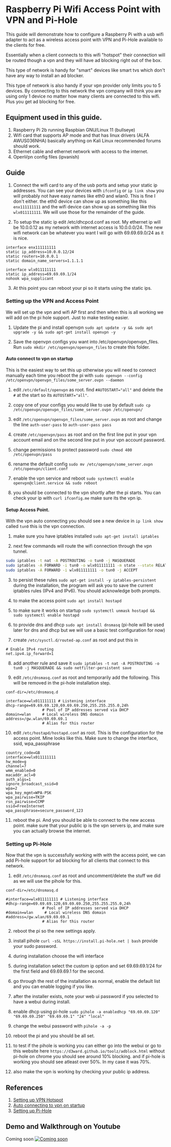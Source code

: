 # Raspberry Pi Wifi Access Point with VPN and Pi-Hole

This guide will demonstrate how to configure a Raspberry Pi with a usb wifi adapter to act as a wireless access point with VPN and Pi-Hole available to the clients for free.

Essentially when a client connects to this wifi "hotspot" their connection will be routed though a vpn and they will have ad blocking right out of the box. 

This type of network is handy for "smart" devices like smart tvs which don't have any way to install an ad blocker.

This type of network is also handy if your vpn provider only limits you to 5 devices. By connecting to this network the vpn company will think you are using only 1 device no matter how many clients are connected to this wifi. Plus you get ad blocking for free.

## Equipment used in this guide.
1. Raspberry Pi 2b running Raspbian GNU/Linux 11 (bullseye)
2. Wifi card that supports AP mode and that has linux drivers (ALFA AWUS036NHA) basically anything on Kali Linux recommended forums should work.
3. Ethernet cable and ethernet network with access to the internet.
4. OpenVpn config files (ipvanish)

## Guide

1. Connect the wifi card to any of the usb ports and setup your static ip addresses.
You can see your devices with `ifconfig` or `ip link show` you will probably not have easy names like eth0 and wlan0. This is fine I don't either. the eth0 device can show up as something like this `enx111111111` and the wifi device can show up as something like this `wlx011111111`. We will use those for the remainder of the guide.

2. To setup the static ip edit /etc/dhcpcd.conf as root. My ethernet ip will be 10.0.0.12 as my network with internet access is 10.0.0.0/24. The new wifi network can be whatever you want I will go with 69.69.69.0/24 as it is nice.
```
interface enx111111111 
static ip_address=10.0.0.12/24
static routers=10.0.0.1
static domain_name_servers=1.1.1.1

interface wlx011111111 
static ip_address=69.69.69.1/24
nohook wpa_supplicant
```
3. At this point you can reboot your pi so it starts using the static ips.

### Setting up the VPN and Access Point
We will set up the vpn and wifi AP first and then when this is all working we will add on the pi hole support. Just to make testing easier.

1. Update the pi and install openvpn `sudo apt update -y && sudo apt upgrade -y && sudo apt-get install openvpn -y`

2. Save the openvpn configs you want into /etc/openvpn/openvpn_files. Run `sudo mkdir /etc/openvpn/openvpn_files` to create this folder.

#### Auto connect to vpn on startup
This is the easiest way to set this up otherwise you will need to connect manually each time you reboot the pi with `sudo openvpn --config /etc/openvpn/openvpn_files/some_server.ovpn --daemon`

1. edit `/etc/default/openvpn` as root. find `#AUTOSTART="all"` and delete the `#` at the start so its `AUTOSTART="all"`. 

2. copy one of your configs you would like to use by default `sudo cp /etc/openvpn/openvpn_files/some_server.ovpn /etc/openvpn/`

3. edit `/etc/openvpn/openvpn_files/some_server.ovpn` as root and change the line `auth-user-pass` to `auth-user-pass pass`

4. create `/etc/openvpn/pass` as root and on the first line put in your vpn account email and on the second line put in your vpn account password.

5. change permissions to protect password `sudo chmod 400 /etc/openvpn/pass`

6. rename the default config `sudo mv /etc/openvpn/some_server.ovpn /etc/openvpn/client.conf`

7. enable the vpn service and reboot `sudo systemctl enable openvpn@client.service && sudo reboot`

8. you should be connected to the vpn shortly after the pi starts. You can check your ip with `curl ifconfig.me` make sure its the vpn ip.

#### Setup Access Point.
With the vpn auto connecting you should see a new device in `ip link show` called `tun0` this is the vpn connection.

1. make sure you have iptables installed `sudo apt-get install iptables`

2. next few commands will route the wifi connection through the vpn tunnel.
```sh
sudo iptables -t nat -A POSTROUTING -o tun0 -j MASQUERADE
sudo iptables -A FORWARD -i tun0 -o wlx011111111 -m state --state RELATED,ESTABLISHED -j ACCEPT
sudo iptables -A FORWARD -i wlx011111111 -o tun0 -j ACCEPT
```

3. to persist these rules `sudo apt-get install -y iptables-persistent` during the installation, the program will ask you to save the current iptables rules (IPv4 and IPv6). You should acknowledge both prompts.

4. to make the access point `sudo apt install hostapd`

5. to make sure it works on startup `sudo systemctl unmask hostapd && sudo systemctl enable hostapd`

6. to provide dns and dhcp `sudo apt install dnsmasq` (pi-hole will be used later for dns and dhcp but we will use a basic test configuration for now)

7. create `/etc/sysctl.d/routed-ap.conf` as root and put this in 
```
# Enable IPv4 routing
net.ipv4.ip_forward=1
```

8. add another rule and save it `sudo iptables -t nat -A POSTROUTING -o tun0 -j MASQUERADE && sudo netfilter-persistent save` 

9. edit `/etc/dnsmasq.conf` as root and temporarily add the following. This will be removed in the pi-hole installation step.
```
conf-dir=/etc/dnsmasq.d

interface=wlx011111111 # Listening interface
dhcp-range=69.69.69.120,69.69.69.250,255.255.255.0,24h
                # Pool of IP addresses served via DHCP
domain=wlan     # Local wireless DNS domain
address=/gw.wlan/69.69.69.1
                # Alias for this router
```

10. edit `/etc/hostapd/hostapd.conf` as root. This is the configuration for the access point. Mine looks like this. Make sure to change the interface, ssid, wpa_passphrase
```
country_code=GB
interface=wlx011111111
hw_mode=g
channel=7
wmm_enabled=0
macaddr_acl=0
auth_algs=1
ignore_broadcast_ssid=0
wpa=2
wpa_key_mgmt=WPA-PSK
wpa_pairwise=TKIP
rsn_pairwise=CCMP
ssid=FreeInternet
wpa_passphrase=secure_password_123
```

11. reboot the pi. And you should be able to connect to the new access point. make sure that your public ip is the vpn servers ip, and make sure you can actually browse the internet.

### Setting up Pi-Hole
Now that the vpn is successfully working with with the access point, we can add Pi-hole support for ad blocking for all clients that connect to this network.

1. edit `/etc/dnsmasq.conf` as root and uncomment/delete the stuff we did as we will use the pihole for this.
```
conf-dir=/etc/dnsmasq.d

#interface=wlx011111111 # Listening interface
#dhcp-range=69.69.69.120,69.69.69.250,255.255.255.0,24h
                # Pool of IP addresses served via DHCP
#domain=wlan     # Local wireless DNS domain
#address=/gw.wlan/69.69.69.1
                # Alias for this router
```

2. reboot the pi so the new settings apply.

3. install pihole `curl -sSL https://install.pi-hole.net | bash` provide your sudo password.

4. during installation choose the wifi interface

5. during installation select the custom ip option and set 69.69.69.1/24 for the first field and 69.69.69.1 for the second.

6. go through the rest of the installation as normal, enable the default list and you can enable logging if you like.

7. after the installer exists, note your web ui password if you selected to have a webui during install.

8. enable dhcp using pi-hole `sudo pihole -a enabledhcp "69.69.69.120" "69.69.69.250" "69.69.69.1" "24" "local"`

9. change the webui password with `pihole -a -p`

10. reboot the pi and you should be all set.

11. to test if the pihole is working you can either go into the webui or go to this website here `https://d3ward.github.io/toolz/adblock.html` without pi-hole on chrome you should see around 10% blocking. and if pi-hole is working you should see atleast over 50%. In my case it was 70%.

12. also make the vpn is working by checking your public ip address.

## References
1. [Setting up VPN Hotspot](https://medium.com/swlh/make-a-hotspot-of-raspberry-pi-while-using-a-vpn-e8f6620c1ab9)
2. [Auto connecting to vpn on startup](https://raspberrypi.stackexchange.com/questions/136051/connect-to-vpn-network-on-startup)
3. [Setting up Pi-Hole](https://www.crosstalksolutions.com/the-worlds-greatest-pi-hole-and-unbound-tutorial-2023/#Install_Pi-hole)

## Demo and Walkthrough on Youtube
Coming soon
[![Coming soon](https://img.youtube.com/vi/video_id/0.jpg)](https://www.youtube.com/watch?v=video_id)
